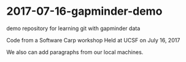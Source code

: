 # 2017-07-16-gapminder-demo
demo repository for learning git with gapminder data

Code from a Software Carp workshop Held at UCSF on July 16, 2017

We also can add paragraphs from our local machines. 
